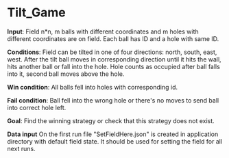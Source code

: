 # Tilt_Game

**Input**: Field n*n, m balls with different coordinates and m holes with different coordinates are on field. Each ball has ID and a hole with same ID. 

**Conditions**: Field can be tilted in one of four directions: north, south, east, west. After the tilt ball moves in corresponding direction until it hits the wall, hits another ball or fall into the hole. Hole counts as occupied after ball falls into it, second ball moves above the hole.

**Win condition**: All balls fell into holes with corresponding id.

**Fail condition**: Ball fell into the wrong hole or there's no moves to send ball into correct hole left.

**Goal**: Find the winning strategy or check that this strategy does not exist.

**Data input** On the first run file "SetFieldHere.json" is created in application directory with default field state. It should be used for setting the field for all next runs.


